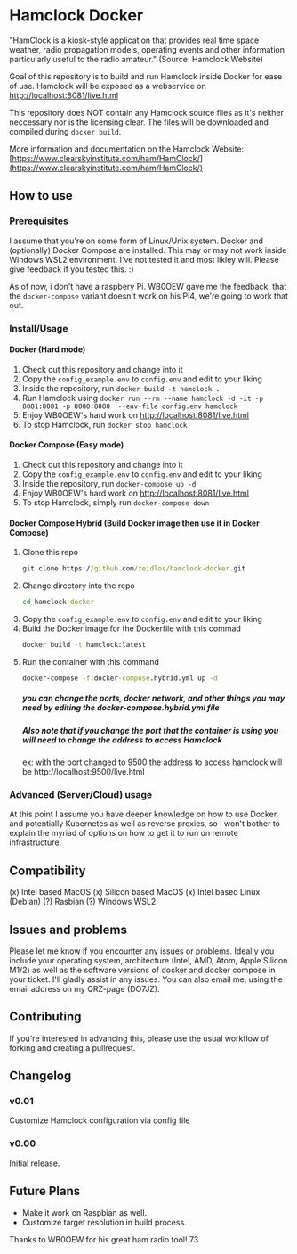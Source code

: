 # Hamclock Docker

"HamClock is a kiosk-style application that provides real time space weather, radio propagation models, operating events and other information particularly useful to the radio amateur." (Source: Hamclock Website)

Goal of this repository is to build and run Hamclock inside Docker for ease of use.
Hamclock will be exposed as a webservice on [http://localhost:8081/live.html](http://localhost:8081/live.html)

This repository does NOT contain any Hamclock source files as it's neither neccessary nor is the licensing clear. The files will be downloaded and compiled during `docker build`.

More information and documentation on the Hamclock Website:
[https://www.clearskyinstitute.com/ham/HamClock/](https://www.clearskyinstitute.com/ham/HamClock/)

## How to use
### Prerequisites
I assume that you're on some form of Linux/Unix system.
Docker and (optionally) Docker Compose are installed.
This may or may not work inside Windows WSL2 environment. I've not tested it and most likley will. Please give feedback if you tested this. :)

As of now, i don't have a raspbery Pi. WB0OEW gave me the feedback, that the `docker-compose` variant doesn't work on his Pi4, we're going to work that out.

### Install/Usage
#### Docker (Hard mode)
1. Check out this repository and change into it
2. Copy the `config_example.env` to `config.env` and edit to your liking
3. Inside the repository, run `docker build -t hamclock .`
4. Run Hamclock using `docker run --rm --name hamclock -d -it -p 8081:8081 -p 8080:8080  --env-file config.env hamclock`
5. Enjoy WB0OEW's hard work on [http://localhost:8081/live.html](http://localhost:8081/live.html)
6. To stop Hamclock, run `docker stop hamclock`

#### Docker Compose (Easy mode)
1. Check out this repository and change into it
2. Copy the `config_example.env` to `config.env` and edit to your liking
3. Inside the repository, run `docker-compose up -d`
4. Enjoy WB0OEW's hard work on [http://localhost:8081/live.html](http://localhost:8081/live.html)
5. To stop Hamclock, simply run `docker-compose down`

#### Docker Compose Hybrid (Build Docker image then use it in Docker Compose)
1. Clone this repo
    ``` cmd
    git clone https://github.com/zeidlos/hamclock-docker.git
    ```
2. Change directory into the repo
    ``` cmd
    cd hamclock-docker
    ```
3. Copy the `config_example.env` to `config.env` and edit to your liking
4. Build the Docker image for the Dockerfile with this commad
    ``` cmd
    docker build -t hamclock:latest
    ```
5. Run the container with this command
    ``` cmd
    docker-compose -f docker-compose.hybrid.yml up -d
    ```
    ##### you can change the ports, docker network, and other things you may need by editing the docker-compose.hybrid.yml file #####
    ##### Also note that if you change the port that the container is using you will need to change the address to access Hamclock 
    ex: with the port changed to 9500 the address to access hamclock will be  http://localhost:9500/live.html

### Advanced (Server/Cloud) usage
At this point I assume you have deeper knowledge on how to use Docker and potentially Kubernetes as well as reverse proxies, so I won't bother to explain the myriad of options on how to get it to run on remote infrastructure.

## Compatibility
(x) Intel based MacOS
(x) Silicon based MacOS
(x) Intel based Linux (Debian)
(?) Rasbian
(?) Windows WSL2

## Issues and problems
Please let me know if you encounter any issues or problems. Ideally you include your operating system, architecture (Intel, AMD, Atom, Apple Silicon M1/2) as well as the software versions of docker and docker compose in your ticket. I'll gladly assist in any issues. You can also email me, using the email address on my QRZ-page (DO7JZ).

## Contributing
If you're interested in advancing this, please use the usual workflow of forking and creating a pullrequest.


## Changelog
### v0.01
Customize Hamclock configuration via config file
### v0.00
Initial release.

## Future Plans
* Make it work on Raspbian as well.
* Customize target resolution in build process.

Thanks to WB0OEW for his great ham radio tool!
73

